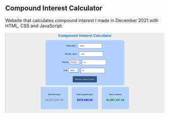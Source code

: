 ## Compound Interest Calculator

Website that calculates compound interest I made in December 2021 with HTML, CSS and JavaScript.

![Screenshot_of_the_website](https://github.com/GabrielGomide/Compound-interest-calculator/blob/master/compound_interest.png)

